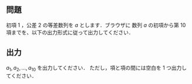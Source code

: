 ## 問題
初項 $1$ ，公差 $2$ の等差数列を $a$ とします．ブラウザに 数列 $a$ の初項から第 $10$ 項までを、以下の出力形式に従って出力してください．

## 出力
$a_1, a_2, \ldots, a_{10}$ を出力してください．
ただし，項と項の間には空白を $1$ つ出力してください．
